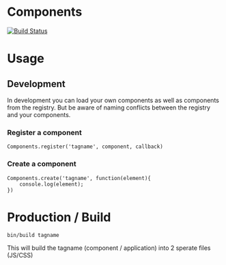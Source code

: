 Components
==========

[![Build Status](https://travis-ci.org/gdotdesign/components.png?branch=master)](https://travis-ci.org/gdotdesign/components)

# Usage

## Development
In development you can load your own components as well as components from the registry. But be aware of naming conflicts between the registry and your components.

### Register a component
    Components.register('tagname', component, callback)

### Create a component
    Components.create('tagname', function(element){
        console.log(element);
    })

# Production / Build

    bin/build tagname

This will build the tagname (component / application) into 2 sperate files (JS/CSS)
